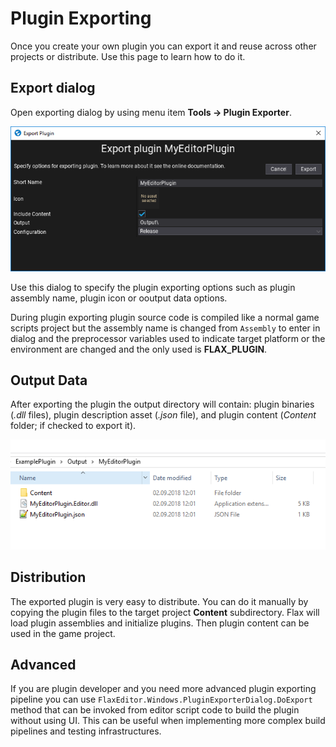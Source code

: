 # Plugin Exporting

Once you create your own plugin you can export it and reuse across other projects or distribute. Use this page to learn how to do it.

## Export dialog

Open exporting dialog by using menu item **Tools -> Plugin Exporter**.

![Plugin Exporter](media/export-plugin.png)

Use this dialog to specify the plugin exporting options such as plugin assembly name, plugin icon or ooutput data options.

During plugin exporting plugin source code is compiled like a normal game scripts project but the assembly name is changed from `Assembly` to enter in dialog and the preprocessor variables used to indicate target platform or the environment are changed and the only used is **FLAX_PLUGIN**.

## Output Data

After exporting the plugin the output directory will contain: plugin binaries (*.dll* files), plugin description asset (*.json* file), and plugin content (*Content* folder; if checked to export it).

![Exported PLugin](media/exported-plugin.png)

## Distribution

The exported plugin is very easy to distribute. You can do it manually by copying the plugin files to the target project **Content** subdirectory. Flax will load plugin assemblies and initialize plugins. Then plugin content can be used in the game project.

## Advanced

If you are plugin developer and you need more advanced plugin exporting pipeline you can use `FlaxEditor.Windows.PluginExporterDialog.DoExport` method that can be invoked from editor script code to build the plugin without using UI. This can be useful when implementing more complex build pipelines and testing infrastructures.

